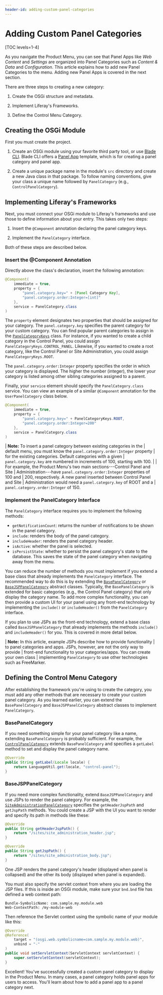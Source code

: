```yaml
---
header-id: adding-custom-panel-categories
---
```


# Adding Custom Panel Categories

[TOC levels=1-4]

As you navigate the Product Menu, you can see that Panel Apps like *Web Content*
and *Settings* are organized into Panel Categories such as *Content & Data* and
*Configuration*. This article explains how to add new Panel Categories to the
menu. Adding new Panel Apps is covered in the next section.

There are three steps to creating a new category:

1.  Create the OSGi structure and metadata.

2.  Implement Liferay's Frameworks.

3.  Define the Control Menu Category.

## Creating the OSGi Module

First you must create the project.

1.  Create an OSGi module using your favorite third party tool, or use
    [Blade CLI](/docs/7-2/reference/-/knowledge_base/r/blade-cli). Blade CLI
    offers a 
    [Panel App](/docs/7-2/reference/-/knowledge_base/r/panel-app-template) template,
    which is for creating a panel category and panel app.

2.  Create a unique package name in the module's `src` directory and create
    a new Java class in that package. To follow naming conventions, give your
    class a unique name followed by `PanelCategory` (e.g.,
    `ControlPanelCategory`).

## Implementing Liferay's Frameworks

Next, you must connect your OSGi module to Liferay's frameworks and use those to
define information about your entry. This takes only two steps: 

1.  Insert the `@Component` annotation declaring the panel category keys. 

2.  Implement the `PanelCategory` interface. 

Both of these steps are described below. 

### Insert the @Component Annotation

Directly above the class's declaration, insert the following annotation:

```java
@Component(
    immediate = true,
    property = {
        "panel.category.key=" + [Panel Category Key],
        "panel.category.order:Integer=[int]"
    },
    service = PanelCategory.class
)
```

The `property` element designates two properties that should be assigned for
your category. The `panel.category.key` specifies the parent category for
your custom category. You can find popular parent categories to assign in
the [`PanelCategoryKeys`](@app-ref@/application-list/latest/javadocs/com/liferay/application/list/PanelCategoryKeys.html)
class. For instance, if you wanted to create a child category in the Control
Panel, you could assign `PanelCategoryKeys.CONTROL_PANEL`. Likewise, if you
wanted to create a root category, like the Control Panel or Site
Administration, you could assign `PanelCategoryKeys.ROOT`.

The `panel.category.order:Integer` property specifies the order in which
your category is displayed. The higher the number (integer), the lower your
category is listed among other sibling categories assigned to a parent.

Finally, your `service` element should specify the `PanelCategory.class`
service. You can view an example of a similar `@Component` annotation for
the `UserPanelCategory` class below.

```java
@Component(
    immediate = true,
    property = {
        "panel.category.key=" + PanelCategoryKeys.ROOT,
        "panel.category.order:Integer=200"
    },
    service = PanelCategory.class
)
```

| **Note:** To insert a panel category between existing categories in the
| default menu, you must know the `panel.category.order:Integer` property
| for the existing categories. Default categories with a given
| `panel.category.key` are numbered in increments of 100, starting with 100.
| 
| For example, the Product Menu's two main sections---Control Panel and Site
| Administration---have `panel.category.order:Integer` properties of 100 and
| 200, respectively. A new panel inserted between Control Panel and Site
| Administration  would need a `panel.category.key` of ROOT and a
| `panel.category.order:Integer` of 150.

### Implement the PanelCategory Interface

The `PanelCategory` interface requires you to implement the following methods:

- `getNotificationCount`: returns the number of notifications to be shown in
  the panel category.
- `include`: renders the body of the panel category.
- `includeHeader`: renders the panel category header.
- `isActive`: whether the panel is selected.
- `isPersistState`: whether to persist the panel category's state to the
  database. This saves the state of the panel category when navigating away from
  the menu.

You can reduce the number of methods you must implement if you extend a base
class that already implements the `PanelCategory` interface. The recommended way
to do this is by extending the
[`BasePanelCategory`](@app-ref@/application-list/latest/javadocs/com/liferay/application/list/BasePanelCategory.html)
or
[`BaseJSPPanelCategory`](@app-ref@/application-list/latest/javadocs/com/liferay/application/list/BaseJSPPanelCategory.html)
abstract classes. Typically, the `BasePanelCategory` is extended for basic
categories (e.g., the Control Panel category) that only display the category
name. To add more complex functionality, you can then provide a custom UI for
your panel using any front-end technology by implementing the `include()` or
`includeHeader()` from the `PanelCategory` interface.

If you plan to use JSPs as the front-end technology, extend a base class called
`BaseJSPPanelCategory` that already implements the methods `include()` and
`includeHeader()` for you. This is covered in more detail below.
 
| **Note:** In this article, example JSPs describe how to provide functionality
| to panel categories and apps. JSPs, however, are not the only way to provide
| front-end functionality to your categories/apps. You can create your own class
| implementing `PanelCategory` to use other technologies such as FreeMarker.

## Defining the Control Menu Category

After establishing the framework you're using to create the category, you  must 
add any other methods that are necessary to create your custom panel category. 
As you learned earlier, you can extend the `BasePanelCategory` and
`BaseJSPPanelCategory` abstract classes to implement `PanelCategory`.

### BasePanelCategory

If you need something simple for your panel category like a name, extending
`BasePanelCategory` is probably sufficient. For example, the
[`ControlPanelCategory`](https://github.com/liferay/liferay-portal/blob/7.2.0-ga1/modules/apps/product-navigation/product-navigation-control-panel/src/main/java/com/liferay/product/navigation/control/panel/internal/application/list/ControlPanelCategory.java)
extends `BasePanelCategory` and specifies a `getLabel` method to set and display
the panel category name.

```java
@Override
public String getLabel(Locale locale) {
    return LanguageUtil.get(locale, "control-panel");
}
```

### BaseJSPPanelCategory

If you need more complex functionality, extend `BaseJSPPanelCategory` and use
JSPs to render the panel category. For example, the
[`SiteAdministrationPanelCategory`](https://github.com/liferay/liferay-portal/blob/7.2.0-ga1/modules/apps/product-navigation/product-navigation-site-administration/src/main/java/com/liferay/product/navigation/site/administration/internal/application/list/SiteAdministrationPanelCategory.java)
specifies the `getHeaderJspPath` and `getJspPath` methods. You could create
a JSP with the UI you want to render and specify its path in methods like these:

```java
@Override
public String getHeaderJspPath() {
    return "/sites/site_administration_header.jsp";
}

@Override
public String getJspPath() {
    return "/sites/site_administration_body.jsp";
}
```

One JSP renders the panel category's header (displayed when panel is collapsed)
and the other its body (displayed when panel is expanded).

You must also specify the servlet context from where you are loading the JSP
files. If this is inside an OSGi module, make sure your `bnd.bnd` file has
defined a web context path:

```
Bundle-SymbolicName: com.sample.my.module.web
Web-ContextPath: /my-module-web
```

Then reference the Servlet context using the symbolic name of your module like
this:

```java
@Override
@Reference(
    target = "(osgi.web.symbolicname=com.sample.my.module.web)",
    unbind = "-"
)
public void setServletContext(ServletContext servletContext) {
    super.setServletContext(servletContext);
}
```

Excellent! You've successfully created a custom panel category to display in the
Product Menu. In many cases, a panel category holds panel apps for users to
access. You'll learn about how to add a panel app to a panel category next.
